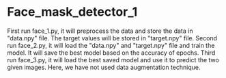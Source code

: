 # Face_mask_detector_1
First run face_1.py, it will preprocess the data and store the data in "data.npy" file. The target values will be stored in "target.npy" file.
Second run face_2.py, it will load the "data.npy" and "target.npy" file and train the model. It will save the best model based on the accuracy of epochs. 
Third run face_3.py, it will load the best saved model and use it to predict the two given images.
Here, we have not used data augmentation technique.
